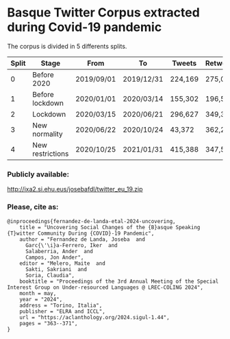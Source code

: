
# Basque Twitter Corpus extracted during Covid-19 pandemic

The corpus is divided in 5 differents splits.

<!-- TABLE_GENERATE_START -->
| Split |	Stage   			    |    From    |     To     |  Tweets | Retweets |
| ----- | ----------------- | ---------- | ---------- | ------- | -------- |
|0| 	    Before 2020| 		    2019/09/01 | 2019/12/31 | 224,169 |  275,042 | 
|1| 	    Before lockdown|    2020/01/01 | 2020/03/14 | 155,302 |  196,500 | 
|2| 	    Lockdown|           2020/03/15 | 2020/06/21 | 296,627 |  349,368 | 
|3| 	    New normality|      2020/06/22 | 2020/10/24 |  43,372 |  362,279 | 
|4| 	    New restrictions|   2020/10/25 | 2021/01/31 | 415,388 |  347,533 | 
<!-- TABLE_GENERATE_END -->


### Publicly available:
http://ixa2.si.ehu.eus/josebafdl/twitter_eu_19.zip

### Please, cite as:

```
@inproceedings{fernandez-de-landa-etal-2024-uncovering,
    title = "Uncovering Social Changes of the {B}asque Speaking {T}witter Community During {COVID}-19 Pandemic",
    author = "Fernandez de Landa, Joseba  and
      Garc{\'\i}a-Ferrero, Iker  and
      Salaberria, Ander  and
      Campos, Jon Ander",
    editor = "Melero, Maite  and
      Sakti, Sakriani  and
      Soria, Claudia",
    booktitle = "Proceedings of the 3rd Annual Meeting of the Special Interest Group on Under-resourced Languages @ LREC-COLING 2024",
    month = may,
    year = "2024",
    address = "Torino, Italia",
    publisher = "ELRA and ICCL",
    url = "https://aclanthology.org/2024.sigul-1.44",
    pages = "363--371",
}
```
